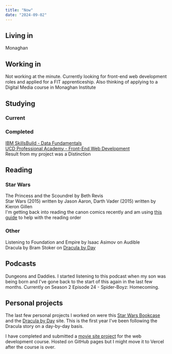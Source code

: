 ```yaml
---
title: "Now"
date: "2024-09-02"
---
```


## Living in

Monaghan

## Working in

Not working at the minute. Currently looking for front-end web development roles and applied for a FIT apprenticeship. Also thinking of applying to a Digital Media course in Monaghan Institute

## Studying

### Current

### Completed

[IBM SkillsBuild - Data Fundamentals](https://skillsbuild.org/adult-learners/explore-learning/data-analyst#sb--adult-learners-journey)  
[UCD Professional Academy - Front-End Web Development](https://www.ucd.ie/professionalacademy/findyourcourse/front-end-web-development/)  
Result from my project was a Distinction

## Reading

### Star Wars

The Princess and the Scoundrel by Beth Revis  
Star Wars (2015) written by Jason Aaron, Darth Vader (2015) written by Kieron Gillen  
I'm getting back into reading the canon comics recently and am using [this guide](https://www.starwarsnewsnet.com/2024/01/a-star-wars-marvel-comics-reading-guide.html) to help with the reading order

### Other

Listening to Foundation and Empire by Isaac Asimov on Audible  
Dracula by Bram Stoker on [Dracula by Day](https://dracula-by-day.vercel.app/)

## Podcasts

Dungeons and Daddies. I started listening to this podcast when my son was being born and I've gone back to the start of this again in the last few months. Currently on Season 2 Episode 24 - Spider-Boyz: Homecoming.

## Personal projects

The last few personal projects I worked on were this [Star Wars Bookcase](https://star-wars-bookcase.vercel.app/) and the [Dracula by Day](https://dracula-by-day.vercel.app/) site. This is the first year I've been following the Dracula story on a day-by-day basis.

I have completed and submitted a [movie site project](https://paddyfed.github.io/movies-movies-movies) for the web development course. Hosted on GitHub pages but I might move it to Vercel after the course is over.
